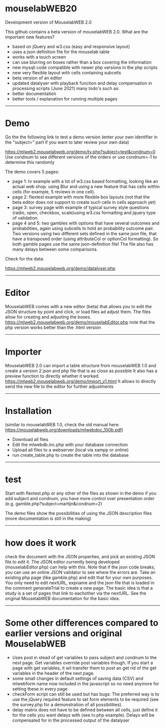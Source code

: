 # mouselabWEB20
Development version of MouselabWEB 2.0

This github contains a beta version of mouselabWEB 2.0. What are the important new features?
- based on jQuery and w3.css (easy and responsive layout)
- uses a json definition file for the mouselab table
- works with a touch screen 
- can use blurring on boxes rather than a box covering the information
- new mysqli code compatible with newer php versions in the php scripts
- new very flexible layout with cells containing subcells
- beta version of an editor 
- updated datalyser with playback function and delay compensation in processing scripts (June 2021)
many todo's such as:
- better documentation
- better tools / explanation for running multiple pages

------------------
# Demo
Go the the following link to test a demo version (enter your own identifier in the "subject=" part if you want to later review your own data)

https://mlweb2.mouselabweb.org/demo/tv.php?subject=test&condnum=0
Use condnum to see different versions of the orders or use condnum=-1 to determine this randomly

The demo covers 5 pages:
- page 1: tv example with a lot of w3.css based formatting, looking like an actual web shop. using Blur and using a new feature that has cells within cells (for example, 5 reviews in one cell).
- page 2: flextest example with more flexible box layouts (not that the beta editor does not support to create such cells in cells approach yet)
- page 3: survey page with example of typical survey style questions  (radio, open, checkbox, scale)using w3.css formatting and jquery type of validation. 
- page 4 and 5: two gambles with options that have several outcomes and probabilities, again using subcells to hold an probability outcome pair. Two versions using two different sets defined in the same json file, that have a transposed order (using attributeCol or optionCol formatting). So both gamble pages use the same json-definition file! The file also has many delays between some comparisons.

Check for the data:

https://mlweb2.mouselabweb.org/demo/datalyser.php

----------------
# Editor

MouselabWEB comes with a new editor (beta) that allows you to edit the JSON structure by point and click, 
or load files ad adjust them. The files allow for creating and adjusting the boxes. 
https://mlweb2.mouselabweb.org/demo/mouselabEditor.php
note that the php version works better than the .html version

----------------
# Importer

MouselabWEB 2.0 can import a table structure from mouselabWEB 1.0 and create a version 2 json and php file that is as close as possible 
It also has a preview function to directly whether it worked.
https://mlweb2.mouselabweb.org/demo/import_v1.html
It allows to directly send the new file to the editor for further adjustments

------------------
# Installation 
(similar to mouselabWEB 1.0, check the old manual here: https://mouselabweb.org/downloads/mlwebdoc_100b.pdf)

- Download all files
- Edit the mlwebdb.inc.php with your database connection  
- Upload all files to a webserver (local via xampp or online)
- run create_table.php to create the table into the database

-----------------
# test
Start with flextest.php or any other of the files as shown in the demo
if you add subject and condnum, you have more control over presentation order
(e.g. gamble.php?subject=martijn&condnum=2)

The demo files show the possibilities of using the JSON description files (more documentation is still in the making)

------------------
# how does it work
check the document with the JSON properties, and pick an existing JSON file to edit it. The JSON editor currently being developed (mouselabEditor.php) can help with this. Note that if the json code breaks, you can use an online JSON validator to see where the errors are. 
Take an existing php page (like gamble.php) and edit that for your own purposes. You only need to edit nextURL, expname and the json file that is loaded in the comment generateTrial to create a new page. 
The basic idea is that a study is a set of pages that link to eachother via the nextURL. See the original MouselabWEB documentation for the basic idea.

------------------
# Some other differences compared to earlier versions and original MouselabWEB 
- Uses post in stead of get variables to pass subject and condnum to the next page. Get variables override post variables though. If you start a page with get variables, it wil transfer them to post an get rid of the get variables in the header of the next page.
- some small changes in default settings of saving data (CSV) and mlwebform name now included in the javascript so no need anymore for setting these in every page
- checkForm script can still be used but has bugs: The preferred way is to use the jQuery required feature to set form elements to be required (see the survey.php for a demonstration of all possibilities). 
- delay matrix does not have to be defined between all cells, just define it for the cells you want delays with (see tv.php example). Delays will be compensated for in the processed output of the datalyser
